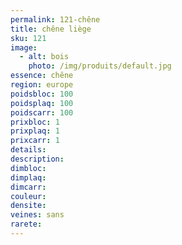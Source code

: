 ```yaml
---
permalink: 121-chêne
title: chêne liège
sku: 121
image: 
  - alt: bois
    photo: /img/produits/default.jpg
essence: chêne
region: europe
poidsbloc: 100
poidsplaq: 100
poidscarr: 100
prixbloc: 1
prixplaq: 1
prixcarr: 1
details: 
description: 
dimbloc: 
dimplaq: 
dimcarr: 
couleur: 
densite: 
veines: sans
rarete: 
---
```


